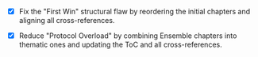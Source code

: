 - [x] Fix the "First Win" structural flaw by reordering the initial chapters and aligning all cross-references.
- [x] Reduce "Protocol Overload" by combining Ensemble chapters into thematic ones and updating the ToC and all cross-references.
      